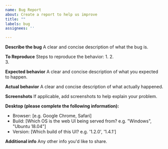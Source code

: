 ```yaml
---
name: Bug Report
about: Create a report to help us improve
title: ""
labels: bug
assignees: ''

---
```


**Describe the bug**
A clear and concise description of what the bug is.

**To Reproduce**
Steps to reproduce the behavior:
1. 
2.  
3. 

**Expected behavior**
A clear and concise description of what you expected to happen.


**Actual behavior**
A clear and concise description of what actually happened.

**Screenshots**
If applicable, add screenshots to help explain your problem.

**Desktop (please complete the following information):**
 - Browser: [e.g. Google Chrome, Safari]
 - Build:   [Which OS is the web UI being served from? e.g. "Windows", "Ubuntu 18.04"]
 - Version: [Which build of this UI? e.g. '1.2.0', '1.4.1']

**Additional info**
Any other info you'd like to share.

